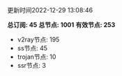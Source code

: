 更新时间2022-12-29 13:08:46

**总订阅: 45**
**总节点: 1001**
**有效节点: 253**
- v2ray节点: 195
- ss节点: 45
- trojan节点: 10
- ssr节点: 3
